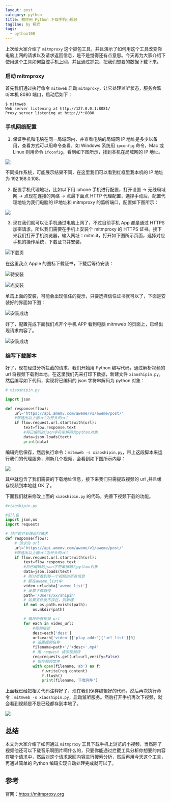 ```yaml
---
layout: post
category: python
title: 教你用 Python 下载手机小视频
tagline: by 極光
tags:
  - python100
---
```


上次给大家介绍了 `mitmproxy` 这个抓包工具，并且演示了如何用这个工具改变你电脑上网的请求以及请求返回信息，是不是觉得还有点意思。今天再为大家介绍下使用这个工具如何监控手机上网，并且通过抓包，把我们想要的数据下载下来。

<!--more-->

### 启动 mitmproxy

首先我们通过执行命令 `mitmweb` 启动 `mitmproxy`，让它处理监听状态，服务会监听本机 8080 端口，启动后如下：

```
$ mitmweb
Web server listening at http://127.0.0.1:8081/
Proxy server listening at http://*:8080
```

### 手机网络配置

1. 保证手机和电脑在同一局域网内，并查看电脑的局域网 IP 地址是多少以备用，查看方式可以用命令查看，如 Windows 系统用 `ipconfig` 命令，Mac 或 Linux 则用命令 `ifconfig`，看到如下图所示，找到本机在局域网的 IP 地址。

![](http://www.justdopython.com/assets/images/2020/python/python-mitm/python-mitmproxy-mobile-00.png)

不同操作系统，可能展示结果不同，在这里我们可以看到红框里我本机的 IP 地址为 192.168.0.108。

2. 配置手机代理地址，比如以下用 iphone 手机进行配置，打开设置 -> 无线局域网 -> 点现在连接的网络 -> 点最下面点 HTTP 代理配置，选择手动后，配置代理地址为我们电脑的 IP地址和 mitmproxy 的监听端口，配置如下图所示：

![](http://www.justdopython.com/assets/images/2020/python/python-mitm/python-mitmproxy-mobile-02.png)

3. 现在我们就可以让手机通过电脑上网了，不过目前手机 App 都是通过 HTTPS 加密请求，所以我们需要在手机上安装个 mitmproxy 的 HTTPS 证书。接下来我们打开手机浏览器，输入网址：mitm.it，打开如下图所示页面，选择对应手机的操作系统，下载证书并安装。

![下载页](http://www.justdopython.com/assets/images/2020/python/python-mitm/python-mitmproxy-mobile-01.png)

在这里我点 Apple 的图标下载证书，下载后等待安装：

![待安装](http://www.justdopython.com/assets/images/2020/python/python-mitm/python-mitmproxy-mobile-03.png)

![点安装](http://www.justdopython.com/assets/images/2020/python/python-mitm/python-mitmproxy-mobile-05.png)

单击上面的安装，可能会出现信任的提示，只要选择信任证书就可以了，下面是安装好的界面如下图：

![安装成功](http://www.justdopython.com/assets/images/2020/python/python-mitm/python-mitmproxy-mobile-06.png)

好了，配置完成下面我们点开个手机 APP 看到电脑 mitmweb 的页面上，已经出现请求内容了。

![安装成功](http://www.justdopython.com/assets/images/2020/python/python-mitm/python-mitmproxy-mobile-07.png)


### 编写下载脚本

好了，现在经过分析拦截的请求，我们开始用 Python 编写代码，通过解析视频的 url 将视频下载到本地。在这里我们先来打印下数据，新建文件  `xiaoshipin.py`，然后编写如下代码，实现将已编码的 json 字符串解码为 python 对象：

```py
# xiaoshipin.py

import json

def response(flow):
    url='https://api.amemv.com/aweme/v1/aweme/post/'
    #筛选出以上面url为开头的url
    if flow.request.url.startswith(url):
        text=flow.response.text
        #将已编码的json字符串解码为python对象
        data=json.loads(text)
        print(data)
```

编辑完后保存，然后执行命令：`mitmweb -s xiaoshipin.py`，带上这段脚本来运行我们的代理服务，刷新几个视频，会看到如下图所示内容：

![](http://www.justdopython.com/assets/images/2020/python/python-mitm/python-mitmproxy-mobile-08.png)

其中就包含了我们需要的下载地址信息，接下来我们只需提取视频的 url ,并且缓存视频到本地就 OK 了。

下面我们就来修改上面的 `xiaoshipin.py` 的代码，完善下视频下载的功能。

```py
#xiaoshipin.py

#引入包
import json,os
import requests

# 只拦截并处理返回请求
def response(flow):
    # 请求的 url
    url='https://api.amemv.com/aweme/v1/aweme/post/'
    #筛选出以上面url为开头的url
    if flow.request.url.startswith(url):
        text=flow.response.text
        #将已编码的json字符串解码为python对象
        data=json.loads(text)
        # 刚分析看到每一个视频的所有信息
        # 都在aweme_list中
        video_url=data['aweme_list']
        # 设置下载路径
        path='/Users/xx/shipin'
        # 如果文件夹不存在，则新建
        if not os.path.exists(path):
            os.mkdir(path)

        # 循环所有视频 url
        for each in video_url:
            #视频描述
            desc=each['desc']
            url=each['video']['play_addr']['url_list'][0]
            # 设置视频名称
            filename=path+'/'+desc+'.mp4'
            # 用 request 请求视频流
            req=requests.get(url=url,verify=False)
            # 保存视频文件
            with open(filename,'ab') as f:
                f.write(req.content)
                f.flush()
                print(filename,'下载完毕')
```

上面我已经把相关代码注释好了，现在我们保存编辑好的代码，然后再次执行命令：`mitmweb -s xiaoshipin.py`，启动监听服务。然后打开手机再次下视频，就会看到视频是不是已经都存到本地了。

![](http://www.justdopython.com/assets/images/2020/python/python-mitm/python-mitmproxy-mobile-09.png)


## 总结

本文为大家介绍了如何通过 `mitmproxy` 工具下载手机上浏览的小视频，当然除了视频他还可以下载音乐啊图片啊什么的，只要你能通过拦截工具分析你想要的内容在哪个请求中，然后对这个请求返回内容进行搜索分析，然后再用今天这个工具，再通过简单的 Python 编码实现自动处理完成就可以了。


## 参考

官网：https://mitmproxy.org
